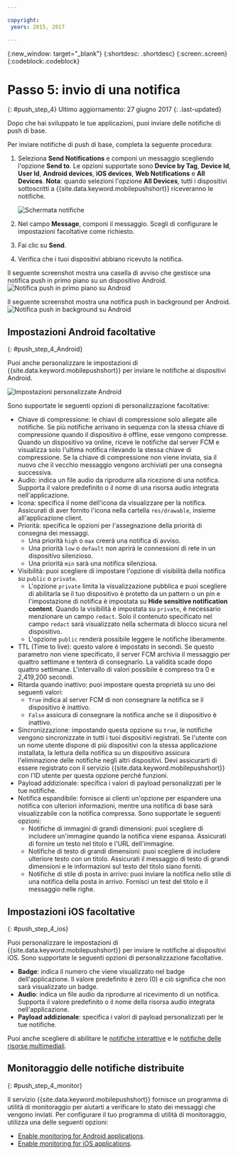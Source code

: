 ```yaml
---

copyright:
 years: 2015, 2017

---
```


{:new_window: target="_blank"}
{:shortdesc: .shortdesc}
{:screen:.screen}
{:codeblock:.codeblock}

# Passo 5: invio di una notifica
{: #push_step_4}
Ultimo aggiornamento: 27 giugno 2017
{: .last-updated}


Dopo che hai sviluppato le tue applicazioni, puoi inviare delle notifiche di push di base.

Per inviare notifiche di push di base, completa la seguente procedura:

1. Seleziona **Send Notifications** e componi un messaggio scegliendo l'opzione **Send to**. Le opzioni supportate sono **Device by Tag**, **Device Id**, **User Id**, **Android devices**, **iOS devices**, **Web Notifications** e **All Devices**.
**Nota**: quando selezioni l'opzione **All Devices**, tutti i dispositivi sottoscritti a {{site.data.keyword.mobilepushshort}} riceveranno le notifiche.
	
	![Schermata notifiche](images/tag_notification.jpg)

2. Nel campo **Message**, componi il messaggio. Scegli di configurare le impostazioni facoltative come richiesto.
3. Fai clic su **Send**.
3. Verifica che i tuoi dispositivi abbiano ricevuto la notifica.

Il seguente screenshot mostra una casella di avviso che gestisce una notifica push
in primo piano su un dispositivo Android.
	![Notifica push in primo piano su Android](images/Android_Screenshot.jpg)

Il seguente screenshot mostra una notifica push in background per Android.
	![Notifica push in background su Android](images/background.jpg)

## Impostazioni Android facoltative 
{: #push_step_4_Android}

Puoi anche personalizzare le impostazioni di {{site.data.keyword.mobilepushshort}} per inviare le notifiche ai dispositivi Android. 

![Impostazioni personalizzate Android](images/android_custom_settings.jpg)

Sono supportate le seguenti opzioni di personalizzazione facoltative:

- Chiave di compressione:  le chiavi di compressione solo allegate alle notifiche. Se più notifiche arrivano in sequenza con la stessa chiave di compressione quando il dispositivo è offline, esse vengono compresse. Quando un dispositivo va online, riceve le notifiche dal server FCM e visualizza solo l'ultima notifica rilevando la stessa chiave di compressione. Se la chiave di compressione non viene inviata, sia il nuovo che il vecchio messaggio vengono archiviati per una consegna successiva.
- Audio: indica un file audio da riprodurre alla ricezione di una notifica. Supporta il valore predefinito o il nome di una risorsa audio integrata nell'applicazione.
- Icona: specifica il nome dell'icona da visualizzare per la notifica. Assicurati di aver fornito l'icona nella cartella `res/drawable`, insieme all'applicazione client.
- Priorità: specifica le opzioni per l'assegnazione della priorità di consegna dei messaggi. 
	- Una priorità `high` o `max` creerà una notifica di avviso.
	- Una priorità `low` o `default` non aprirà le connessioni di rete in un dispositivo silenzioso. 
	- Una priorità `min` sarà una notifica silenziosa.
- Visibilità: puoi scegliere di impostare l'opzione di visibilità della notifica su `public` o `private`. 
	- L'opzione `private` limita la visualizzazione pubblica e puoi scegliere di abilitarla se il tuo dispositivo è protetto da un pattern o un pin e l'impostazione di notifica è impostata su **Hide sensitive notification content**. Quando la visibilità è impostata su `private`, è necessario menzionare un campo `redact`. Solo il contenuto specificato nel campo `redact` sarà visualizzato nella schermata di blocco sicura nel dispositivo. 
	- L'opzione `public` renderà possibile leggere le notifiche liberamente.
- TTL (Time to live): questo valore è impostato in secondi. Se questo parametro non viene specificato, il server FCM archivia il messaggio per quattro settimane e tenterà di consegnarlo. La validità scade dopo quattro settimane. L'intervallo di valori possibile è compreso tra 0 e 2,419,200 secondi.
- Ritarda quando inattivo: puoi impostare questa proprietà su uno dei seguenti valori:
	- `True` indica al server FCM di non consegnare la notifica se il dispositivo è inattivo. 
	- `False` assicura di consegnare la notifica anche se il dispositivo è inattivo.
- Sincronizzazione: impostando questa opzione su `true`, le notifiche vengono sincronizzate in tutti i tuoi dispositivi registrati. Se l'utente con un nome utente dispone di più dispositivi con la stessa applicazione installata, la lettura della notifica su un dispositivo assicura l'eliminazione delle notifiche negli altri dispositivi. Devi assicurarti di essere registrato con il servizio {{site.data.keyword.mobilepushshort}} con l'ID utente per questa opzione perché funzioni.
- Payload addizionale: specifica i valori di payload personalizzati per le tue notifiche.
- Notifica espandibile: fornisce ai clienti un'opzione per espandere una notifica con ulteriori informazioni, mentre una notifica di base sarà visualizzabile con la notifica compressa. Sono supportate le seguenti opzioni:
	- Notifiche di immagini di grandi dimensioni: puoi scegliere di includere un'immagine quando la notifica viene espansa. Assicurati di fornire un testo nel titolo e l'URL dell'immagine.
	- Notifiche di testo di grandi dimensioni: puoi scegliere di includere ulteriore testo con un titolo. Assicurati il messaggio di testo di grandi dimensioni e le informazioni sul testo del titolo siano forniti.
	- Notifiche di stile di posta in arrivo: puoi inviare la notifica nello stile di una notifica della posta in arrivo. Fornisci un test del titolo e il messaggio nelle righe.	 

## Impostazioni iOS facoltative 
{: #push_step_4_ios}

Puoi personalizzare le impostazioni di {{site.data.keyword.mobilepushshort}} per inviare le notifiche ai dispositivi iOS. Sono supportate le seguenti opzioni di personalizzazione facoltative.

- **Badge**:  indica il numero che viene visualizzato nel badge dell'applicazione. Il valore predefinito è zero (0) e ciò significa che non sarà visualizzato un badge. 
- **Audio**: indica un file audio da riprodurre al ricevimento di un notifica. Supporta il valore predefinito o il nome della risorsa audio integrata nell'applicazione.
- **Payload addizionale**: specifica i valori di payload personalizzati per le tue notifiche.

Puoi anche scegliere di abilitare le [notifiche interattive](https://github.com/ibm-bluemix-mobile-services/bms-clientsdk-swift-push/tree/Doc#interactive-notifications) e le [notifiche delle risorse multimediali](https://github.com/ibm-bluemix-mobile-services/bms-clientsdk-swift-push/tree/Doc#enabling-rich-media-notifications).

## Monitoraggio delle notifiche distribuite 
{: #push_step_4_monitor}

Il servizio {{site.data.keyword.mobilepushshort}} fornisce un programma di utilità di monitoraggio per aiutarti a verificare lo stato dei messaggi che vengono inviati. Per configurare il tuo programma di utilità di monitoraggio, utilizza una delle seguenti opzioni:

- [Enable monitoring for Android applications](https://github.com/ibm-bluemix-mobile-services/bms-clientsdk-android-push/tree/Doc#monitoring).
- [Enable monitoring for iOS applications](https://github.com/ibm-bluemix-mobile-services/bms-clientsdk-swift-push/tree/Doc#enable-monitoring).
